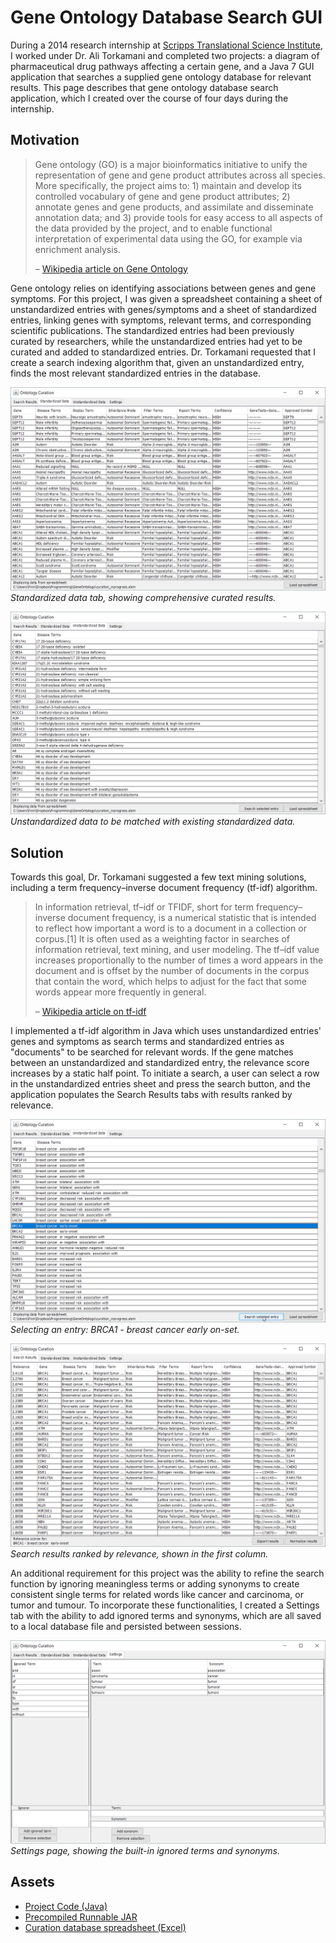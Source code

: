 # Gene Ontology Database Search GUI

During a 2014 research internship at [Scripps Translational Science Institute](https://www.scripps.edu/science-and-medicine/translational-institute/), I worked under Dr. Ali Torkamani and completed two projects: a diagram of pharmaceutical drug pathways affecting a certain gene, and a Java 7 GUI application that searches a supplied gene ontology database for relevant results. This page describes that gene ontology database search application, which I created over the course of four days during the internship.

## Motivation

> Gene ontology (GO) is a major bioinformatics initiative to unify the representation of gene and gene product attributes across all species. More specifically, the project aims to: 1) maintain and develop its controlled vocabulary of gene and gene product attributes; 2) annotate genes and gene products, and assimilate and disseminate annotation data; and 3) provide tools for easy access to all aspects of the data provided by the project, and to enable functional interpretation of experimental data using the GO, for example via enrichment analysis.
>
> – [Wikipedia article on Gene Ontology](https://en.wikipedia.org/wiki/Gene_ontology)

Gene ontology relies on identifying associations between genes and gene symptoms. For this project, I was given a spreadsheet containing a sheet of unstandardized entries with genes/symptoms and a sheet of standardized entries, linking genes with symptoms, relevant terms, and corresponding scientific publications. The standardized entries had been previously curated by researchers, while the unstandardized entries had yet to be curated and added to standardized entries. Dr. Torkamani requested that I create a search indexing algorithm that, given an unstandardized entry, finds the most relevant standardized entries in the database.

![Standardized Data](/static/projects/gene-ontology/standardized-screen.png)
*Standardized data tab, showing comprehensive curated results.*

![Unstandardized Data](/static/projects/gene-ontology/unstandardized-screen.png)
*Unstandardized data to be matched with existing standardized data.*

## Solution

Towards this goal, Dr. Torkamani suggested a few text mining solutions, including a term frequency–inverse document frequency (tf-idf) algorithm.

> In information retrieval, tf–idf or TFIDF, short for term frequency–inverse document frequency, is a numerical statistic that is intended to reflect how important a word is to a document in a collection or corpus.[1] It is often used as a weighting factor in searches of information retrieval, text mining, and user modeling. The tf–idf value increases proportionally to the number of times a word appears in the document and is offset by the number of documents in the corpus that contain the word, which helps to adjust for the fact that some words appear more frequently in general.
>
> – [Wikipedia article on tf-idf](https://en.wikipedia.org/wiki/Tf%E2%80%93idf)

I implemented a tf-idf algorithm in Java which uses unstandardized entries' genes and symptoms as search terms and standardized entries as "documents" to be searched for relevant words. If the gene matches between an unstandardized and standardized entry, the relevance score increases by a static half point. To initiate a search, a user can select a row in the unstandardized entries sheet and press the search button, and the application populates the Search Results tabs with results ranked by relevance.

![Selecting an Entry](/static/projects/gene-ontology/select-entry.png)
*Selecting an entry: BRCA1 - breast cancer early on-set.*

![Search Results](/static/projects/gene-ontology/search-results.png)
*Search results ranked by relevance, shown in the first column.*

An additional requirement for this project was the ability to refine the search function by ignoring meaningless terms or adding synonyms to create consistent single terms for related words like cancer and carcinoma, or tumor and tumour. To incorporate these functionalities, I created a Settings tab with the ability to add ignored terms and synonyms, which are all saved to a local database file and persisted between sessions.

![Settings Page](/static/projects/gene-ontology/settings.png)
*Settings page, showing the built-in ignored terms and synonyms.*

## Assets

* [Project Code (Java)](/static/projects/gene-ontology/GeneOntology%20-%20Source.zip)
* [Precompiled Runnable JAR](/static/projects/gene-ontology/GeneOntology.jar)
* [Curation database spreadsheet (Excel)](/static/projects/gene-ontology/curation_inprogress.xlsm)